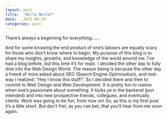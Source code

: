 ```yaml
---
layout: post
title:  "Hello World?"
date:   2015-08-10
categories: post
---
```

There’s always a beginning for everything……

And for some knowing the end product of one’s labours are equally scary for those who don’t know where to begin. My purpose of this blog is to share my insights, growths, and knowledge of the world around me. I’ve had a blog before, but this time it’s for realz. I decided the other day to fully dive into the Web Design World. The reason being is because the other day a friend of mine asked about SEO (Search Engine Optimisation), and mid-way I realized: “Hey I know this stuff!”. So I decided there and then to commit to Web Design and Web Development. It is pretty fun to realise when one’s passionate about something. It kicks ye in the backend (pun intended) and into new prospective friends, collegues, and eventually clients. Work was going to be fun, from now on! So, as this is my first post it’s a little short. But don’t fret, as you can bet, that you’ll hear from me soon again.
